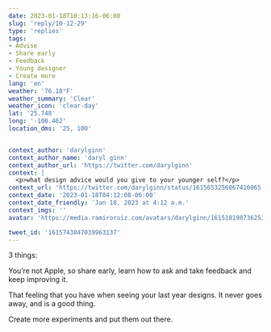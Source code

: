 ```yaml
---
date: 2023-01-18T10:13:16-06:00
slug: 'reply/10-12-29'
type: 'replies'
tags:
- Advise
- Share early
- Feedback
- Young designer
- Create more
lang: 'en'
weather: '76.18°F'
weather_summary: 'Clear'
weather_icon: 'clear-day'
lat: '25.748'
long: '-100.462'
location_dms: '25, 100'


context_author: 'darylginn'
context_author_name: 'daryl ginn'
context_author_url: 'https://twitter.com/darylginn'
context: |
  <p>what design advice would you give to your younger self?</p>
context_url: 'https://twitter.com/darylginn/status/1615653256067416065'
context_date: '2023-01-18T04:12:08-06:00'
context_date_friendly: 'Jan 18, 2023 at 4:12 a.m.'
context_imgs: ''
avatar: 'https://media.ramiroruiz.com/avatars/darylginn/1615181987362537472/UxGtNSTI_bigger.jpg'

tweet_id: '1615743847039963137'
---
```

3 things:

You’re not Apple, so share early, learn how to ask and take feedback and keep improving it.

That feeling that you have when seeing your last year designs. It never goes away, and is a good thing.

Create more experiments and put them out there.